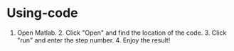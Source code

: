 # Using-code
1. Open Matlab. 2. Click "Open" and find the location of the code. 3. Click "run" and enter the step number. 4. Enjoy the result!
